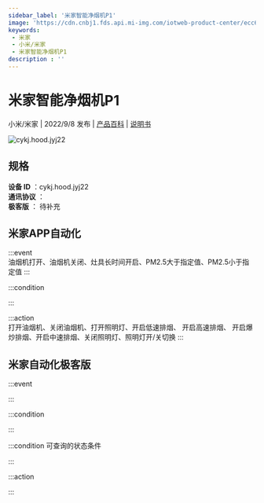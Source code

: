 ```yaml
---
sidebar_label: '米家智能净烟机P1'
image: 'https://cdn.cnbj1.fds.api.mi-img.com/iotweb-product-center/ecc6d26cd874a599cd9da99d1b860c32_1650613027176.png?GalaxyAccessKeyId=AKVGLQWBOVIRQ3XLEW&Expires=9223372036854775807&Signature=cIBttc14IwqLIUu8A9EHeJ9w3r4='
keywords: 
 - 米家
 - 小米/米家
 - 米家智能净烟机P1
description : ''
---
```

# 米家智能净烟机P1

小米/米家 | 2022/9/8 发布 | [产品百科](https://home.mi.com/webapp/content/baike/product/index.html?model=cykj.hood.jyj22/) | [说明书](https://home.mi.com/views/introduction.html?model=cykj.hood.jyj22&region=cn)

![cykj.hood.jyj22](https://cdn.cnbj1.fds.api.mi-img.com/iotweb-product-center/ecc6d26cd874a599cd9da99d1b860c32_1650613027176.png?GalaxyAccessKeyId=AKVGLQWBOVIRQ3XLEW&Expires=9223372036854775807&Signature=cIBttc14IwqLIUu8A9EHeJ9w3r4=)

## 规格  
> 
**设备 ID** ：cykj.hood.jyj22  
**通讯协议** ：  
**极客版**  ： 待补充 


## 米家APP自动化  

:::event  
油烟机打开、油烟机关闭、灶具长时间开启、PM2.5大于指定值、PM2.5小于指定值
:::

:::condition  

:::

:::action   
打开油烟机、关闭油烟机、打开照明灯、开启低速排烟、 开启高速排烟、 开启爆炒排烟、开启中速排烟、关闭照明灯、照明灯开/关切换
:::

## 米家自动化极客版  

:::event  

:::

:::condition  

:::

:::condition 可查询的状态条件  

:::

:::action  

:::

        

